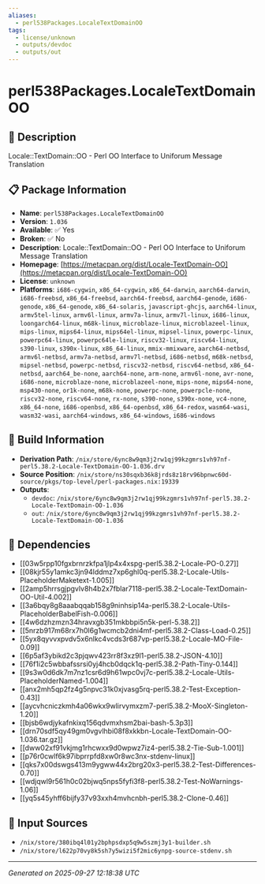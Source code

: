 ```yaml
---
aliases:
  - perl538Packages.LocaleTextDomainOO
tags:
  - license/unknown
  - outputs/devdoc
  - outputs/out
---
```


# perl538Packages.LocaleTextDomainOO

## 📝 Description

Locale::TextDomain::OO - Perl OO Interface to Uniforum Message Translation

## 📋 Package Information

- **Name**: `perl538Packages.LocaleTextDomainOO`
- **Version**: `1.036`
- **Available**: ✅ Yes
- **Broken**: ✅ No
- **Description**: Locale::TextDomain::OO - Perl OO Interface to Uniforum Message Translation
- **Homepage**: [https://metacpan.org/dist/Locale-TextDomain-OO](https://metacpan.org/dist/Locale-TextDomain-OO)
- **License**: `unknown`
- **Platforms**: `i686-cygwin`, `x86_64-cygwin`, `x86_64-darwin`, `aarch64-darwin`, `i686-freebsd`, `x86_64-freebsd`, `aarch64-freebsd`, `aarch64-genode`, `i686-genode`, `x86_64-genode`, `x86_64-solaris`, `javascript-ghcjs`, `aarch64-linux`, `armv5tel-linux`, `armv6l-linux`, `armv7a-linux`, `armv7l-linux`, `i686-linux`, `loongarch64-linux`, `m68k-linux`, `microblaze-linux`, `microblazeel-linux`, `mips-linux`, `mips64-linux`, `mips64el-linux`, `mipsel-linux`, `powerpc-linux`, `powerpc64-linux`, `powerpc64le-linux`, `riscv32-linux`, `riscv64-linux`, `s390-linux`, `s390x-linux`, `x86_64-linux`, `mmix-mmixware`, `aarch64-netbsd`, `armv6l-netbsd`, `armv7a-netbsd`, `armv7l-netbsd`, `i686-netbsd`, `m68k-netbsd`, `mipsel-netbsd`, `powerpc-netbsd`, `riscv32-netbsd`, `riscv64-netbsd`, `x86_64-netbsd`, `aarch64_be-none`, `aarch64-none`, `arm-none`, `armv6l-none`, `avr-none`, `i686-none`, `microblaze-none`, `microblazeel-none`, `mips-none`, `mips64-none`, `msp430-none`, `or1k-none`, `m68k-none`, `powerpc-none`, `powerpcle-none`, `riscv32-none`, `riscv64-none`, `rx-none`, `s390-none`, `s390x-none`, `vc4-none`, `x86_64-none`, `i686-openbsd`, `x86_64-openbsd`, `x86_64-redox`, `wasm64-wasi`, `wasm32-wasi`, `aarch64-windows`, `x86_64-windows`, `i686-windows`

## 🔧 Build Information

- **Derivation Path**: `/nix/store/6ync8w9qm3j2rw1qj99kzgmrs1vh97nf-perl5.38.2-Locale-TextDomain-OO-1.036.drv`
- **Source Position**: `/nix/store/ns30sqxb36k8jrds8z18rv96bpnwc60d-source/pkgs/top-level/perl-packages.nix:19339`
- **Outputs**:
  - `devdoc`:  `/nix/store/6ync8w9qm3j2rw1qj99kzgmrs1vh97nf-perl5.38.2-Locale-TextDomain-OO-1.036`
  - `out`:  `/nix/store/6ync8w9qm3j2rw1qj99kzgmrs1vh97nf-perl5.38.2-Locale-TextDomain-OO-1.036`

## 🔗 Dependencies

- [[03w5rpp10fgxbrnrzkfpa1jlp4x4xspg-perl5.38.2-Locale-PO-0.27]]
- [[08kjr55y1amkc3jn94lddmz7xp6ghl0q-perl5.38.2-Locale-Utils-PlaceholderMaketext-1.005]]
- [[2amp5hrrsgjpgvlv8h4b2x7fblar7118-perl5.38.2-Locale-TextDomain-OO-Util-4.002]]
- [[3a6bqy8g8aaabqqab158g9ninhsip14a-perl5.38.2-Locale-Utils-PlaceholderBabelFish-0.006]]
- [[4w6dzhzmzn34hravxgb351mkbbpi5n5k-perl-5.38.2]]
- [[5nrzb917m68rx7h0l6g1wcmcb2dni4mf-perl5.38.2-Class-Load-0.25]]
- [[5yx8qyvvxpvdv5x6nlkc4vcds3r687vp-perl5.38.2-Locale-MO-File-0.09]]
- [[6p5af3ybikd2c3pjqwv423rr8f3xz9l1-perl5.38.2-JSON-4.10]]
- [[76f1i2c5wbbafssrsi0yj4hcb0dqck1q-perl5.38.2-Path-Tiny-0.144]]
- [[9s3w0d6dk7m7nz1csr6d9h61wpc0vj7c-perl5.38.2-Locale-Utils-PlaceholderNamed-1.004]]
- [[anx2mh5qp2fz4g5npvc31k0xjvasg5rq-perl5.38.2-Test-Exception-0.43]]
- [[aycvhcniczkmh4a06wkx9wlirvymxzm7-perl5.38.2-MooX-Singleton-1.20]]
- [[bjsb6wdjykafnkixq156qdvmxhsm2bai-bash-5.3p3]]
- [[drn70sdf5qy49gm0vgvlhbi08f8xkkbn-Locale-TextDomain-OO-1.036.tar.gz]]
- [[dww02xf91vkjmg1rhcwxx9d0wpwz7iz4-perl5.38.2-Tie-Sub-1.001]]
- [[p76r0cwlf6k97ibprrpfd8xw0r8wc3nx-stdenv-linux]]
- [[qks7x00dswgs413m9ygww44x2brg20x3-perl5.38.2-Test-Differences-0.70]]
- [[wdjqwl9r561h0c02bjwq5nps5fyfi3f8-perl5.38.2-Test-NoWarnings-1.06]]
- [[yq5s45yhff6bijfy37v93xxh4mvhcnbh-perl5.38.2-Clone-0.46]]

## 📁 Input Sources

- `/nix/store/380ibq4l01y2bphpsdxp5q9w5szmj3y1-builder.sh`
- `/nix/store/l622p70vy8k5sh7y5wizi5f2mic6ynpg-source-stdenv.sh`

---
*Generated on 2025-09-27 12:18:38 UTC*
